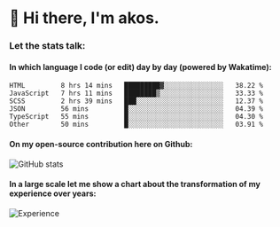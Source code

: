 # 👋 Hi there, I'm akos. 


### Let the stats talk:


#### In which language I code (or edit) day by day (powered by Wakatime): 

<!--START_SECTION:waka-->

```text
HTML         8 hrs 14 mins   █████████▓░░░░░░░░░░░░░░░   38.22 %
JavaScript   7 hrs 11 mins   ████████▒░░░░░░░░░░░░░░░░   33.33 %
SCSS         2 hrs 39 mins   ███░░░░░░░░░░░░░░░░░░░░░░   12.37 %
JSON         56 mins         █░░░░░░░░░░░░░░░░░░░░░░░░   04.39 %
TypeScript   55 mins         █░░░░░░░░░░░░░░░░░░░░░░░░   04.30 %
Other        50 mins         █░░░░░░░░░░░░░░░░░░░░░░░░   03.91 %
```

<!--END_SECTION:waka-->

#### On my open-source contribution here on Github:
 
![GitHub stats](https://github-readme-stats.vercel.app/api?username=akosbalasko)

#### In a large scale let me show a chart about the transformation of my experience over years:   

![Experience](https://cr-skills-chart-widget.azurewebsites.net/api/api?username=akosbalasko)
